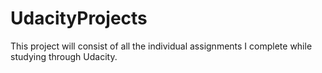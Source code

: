 # UdacityProjects
This project will consist of all the individual assignments I complete while studying through Udacity. 

